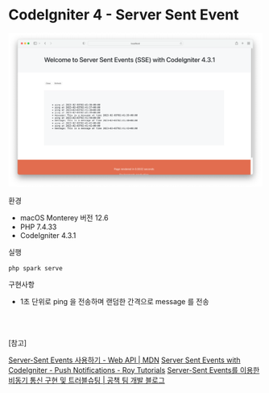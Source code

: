 # CodeIgniter 4 - Server Sent Event

![스크린샷](./%EC%8A%A4%ED%81%AC%EB%A6%B0%EC%83%B7%202023-02-03%20%EC%98%A4%EC%A0%84%2011.41.42.png)


환경
- macOS Monterey 버전 12.6
- PHP 7.4.33
- CodeIgniter 4.3.1

실행

```shell
php spark serve
```

구현사항
- 1초 단위로 ping 을 전송하며 랜덤한 간격으로 message 를 전송

<br>
<br>

[참고]

[Server-Sent Events 사용하기 - Web API | MDN](https://developer.mozilla.org/ko/docs/Web/API/Server-sent_events/Using_server-sent_events) 
[Server Sent Events with CodeIgniter - Push Notifications - Roy Tutorials](https://roytuts.com/server-sent-events-with-codeigniter-push-notifications/)
[Server-Sent Events를 이용한 비동기 통신 구현 및 트러블슈팅 | 공책 팀 개발 블로그](https://gong-check.github.io/dev-blog/BE/%EC%96%B4%EC%8D%B8%EC%98%A4/sse/sse)